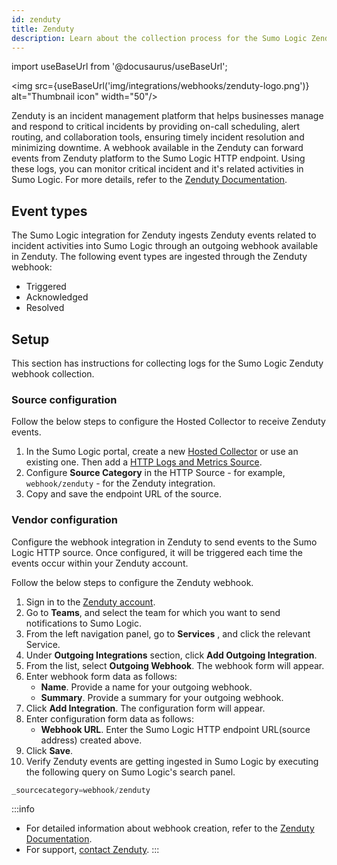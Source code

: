 ```yaml
---
id: zenduty
title: Zenduty
description: Learn about the collection process for the Sumo Logic Zenduty integration.
---
```


import useBaseUrl from '@docusaurus/useBaseUrl';

<img src={useBaseUrl('img/integrations/webhooks/zenduty-logo.png')} alt="Thumbnail icon" width="50"/>

Zenduty is an incident management platform that helps businesses manage and respond to critical incidents by providing on-call scheduling, alert routing, and collaboration tools, ensuring timely incident resolution and minimizing downtime. A webhook available in the Zenduty can forward events from Zenduty platform to the Sumo Logic HTTP endpoint. Using these logs, you can monitor critical incident and it's related activities in Sumo Logic. For more details, refer to the [Zenduty Documentation](https://docs.zenduty.com/).

## Event types

The Sumo Logic integration for Zenduty ingests Zenduty events related to incident activities into Sumo Logic through an outgoing webhook available in Zenduty. The following event types are ingested through the Zenduty webhook:
- Triggered
- Acknowledged
- Resolved

## Setup

This section has instructions for collecting logs for the Sumo Logic Zenduty webhook collection.

### Source configuration

Follow the below steps to configure the Hosted Collector to receive Zenduty events.

1. In the Sumo Logic portal, create a new [Hosted Collector](/docs/send-data/hosted-collectors/configure-hosted-collector/) or use an existing one. Then add a [HTTP Logs and Metrics Source](/docs/send-data/hosted-collectors/http-source/logs-metrics/#configure-an-httplogs-and-metrics-source).
2. Configure **Source Category** in the HTTP Source - for example, `webhook/zenduty` - for the Zenduty integration.
3. Copy and save the endpoint URL of the source.

### Vendor configuration

Configure the webhook integration in Zenduty to send events to the Sumo Logic HTTP source. Once configured, it will be triggered each time the events occur within your Zenduty account.

Follow the below steps to configure the Zenduty webhook.

1. Sign in to the [Zenduty account](https://www.zenduty.com/login/).
2. Go to **Teams**, and select the team for which you want to send notifications to Sumo Logic.
3. From the left navigation panel, go to **Services** , and click the relevant Service.
4. Under **Outgoing Integrations** section, click **Add Outgoing Integration**.
5. From the list, select **Outgoing Webhook**. The webhook form will appear.
6. Enter webhook form data as follows:
    - **Name**. Provide a name for your outgoing webhook.
    - **Summary**. Provide a summary for your outgoing webhook.
7. Click **Add Integration**. The configuration form will appear.
8. Enter configuration form data as follows:
    - **Webhook URL**. Enter the Sumo Logic HTTP endpoint URL(source address) created above.
9. Click **Save**.
10. Verify Zenduty events are getting ingested in Sumo Logic by executing the following query on Sumo Logic's search panel.
  ```sql
  _sourcecategory=webhook/zenduty
  ```

:::info
- For detailed information about webhook creation, refer to the [Zenduty Documentation](https://docs.zenduty.com/docs/outgoingwebhooks).
- For support, [contact Zenduty](https://www.zenduty.com/).
:::
